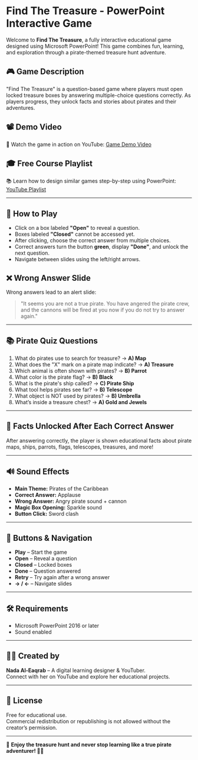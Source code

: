 # Find The Treasure - PowerPoint Interactive Game

Welcome to **Find The Treasure**, a fully interactive educational game designed using Microsoft PowerPoint! This game combines fun, learning, and exploration through a pirate-themed treasure hunt adventure.

## 🎮 Game Description

"Find The Treasure" is a question-based game where players must open locked treasure boxes by answering multiple-choice questions correctly. As players progress, they unlock facts and stories about pirates and their adventures.

## 📽️ Demo Video

🎥 Watch the game in action on YouTube: [Game Demo Video](https://www.youtube.com/watch?v=CkWUve0qmuk)

## 🎓 Free Course Playlist

📚 Learn how to design similar games step-by-step using PowerPoint: [YouTube Playlist](https://www.youtube.com/playlist?list=PLkWCvvthnaLUpktei4WDCQkXs0eYKrxtR)

---

## 🧭 How to Play

- Click on a box labeled **"Open"** to reveal a question.
- Boxes labeled **"Closed"** cannot be accessed yet.
- After clicking, choose the correct answer from multiple choices.
- Correct answers turn the button **green**, display **"Done"**, and unlock the next question.
- Navigate between slides using the left/right arrows.

## ❌ Wrong Answer Slide

Wrong answers lead to an alert slide:

> "It seems you are not a true pirate. You have angered the pirate crew, and the cannons will be fired at you now if you do not try to answer again."

---

## 📚 Pirate Quiz Questions

1. What do pirates use to search for treasure? → **A) Map**
2. What does the "X" mark on a pirate map indicate? → **A) Treasure**
3. Which animal is often shown with pirates? → **B) Parrot**
4. What color is the pirate flag? → **B) Black**
5. What is the pirate's ship called? → **C) Pirate Ship**
6. What tool helps pirates see far? → **B) Telescope**
7. What object is NOT used by pirates? → **B) Umbrella**
8. What’s inside a treasure chest? → **A) Gold and Jewels**

---

## 🧠 Facts Unlocked After Each Correct Answer

After answering correctly, the player is shown educational facts about pirate maps, ships, parrots, flags, telescopes, treasures, and more!

---

## 🔊 Sound Effects

- **Main Theme:** Pirates of the Caribbean  
- **Correct Answer:** Applause  
- **Wrong Answer:** Angry pirate sound + cannon  
- **Magic Box Opening:** Sparkle sound  
- **Button Click:** Sword clash  

---

## 🧩 Buttons & Navigation

- **Play** – Start the game  
- **Open** – Reveal a question  
- **Closed** – Locked boxes  
- **Done** – Question answered  
- **Retry** – Try again after a wrong answer  
- **→ / ←** – Navigate slides  

---

## 🛠 Requirements

- Microsoft PowerPoint 2016 or later  
- Sound enabled  

---

## 🧑‍💻 Created by

**Nada Al-Eaqrab** – A digital learning designer & YouTuber.  
Connect with her on YouTube and explore her educational projects.

---

## 🌟 License

Free for educational use.  
Commercial redistribution or republishing is not allowed without the creator’s permission.

---

🎯 **Enjoy the treasure hunt and never stop learning like a true pirate adventurer! 🏴‍☠️**
